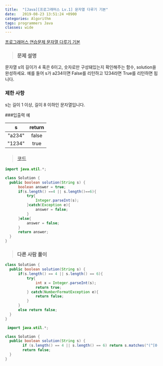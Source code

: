 ```yaml
---
title:  "[Java][프로그래머스 Lv.1] 문자열 다루기 기본"
date:   2019-08-23 13:51:24 +0900
categories: Algorithm
tags: programmers Java
classes: wide
---  
```


[프로그래머스 연습문제 문자열 다루기 기본](https://programmers.co.kr/learn/courses/30/lessons/12918)  

> ### 문제 설명   

문자열 s의 길이가 4 혹은 6이고, 숫자로만 구성돼있는지 확인해주는 함수, solution을 완성하세요. 예를 들어 s가 a234이면 False를 리턴하고 1234라면 True를 리턴하면 됩니다.    

### 제한 사항  

s는 길이 1 이상, 길이 8 이하인 문자열입니다.

###입출력 예  

|    s   	| return 	|
|:------:	|:------:	|
| "a234" 	|  false 	|
| "1234" 	| true   	|

>### 코드    

```java
import java.util.*;

class Solution {
  public boolean solution(String s) {
      boolean answer = true;
      if(s.length() ==4 || s.length()==6){
          try{
              Integer.parseInt(s);
          }catch(Exception e){
              answer = false;
          }
      }else{
          answer = false;
      }
      return answer;
  }
}
```

>### 다른 사람 풀이  

```java
class Solution {
  public boolean solution(String s) {
      if(s.length() == 4 || s.length() == 6){
          try{
              int x = Integer.parseInt(s);
              return true;
          } catch(NumberFormatException e){
              return false;
          }
      }
      else return false;
  }
}
```

```java
 import java.util.*;

class Solution {
  public boolean solution(String s) {
        if (s.length() == 4 || s.length() == 6) return s.matches("(^[0-9]*$)");
        return false;
  }
}
```
